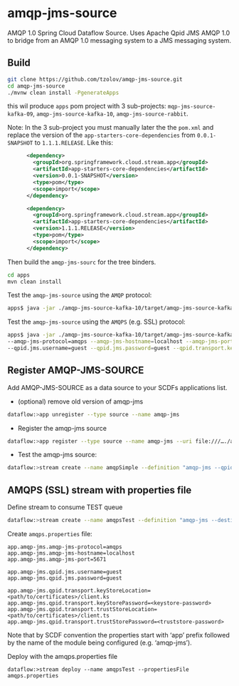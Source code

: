# amqp-jms-source
AMQP 1.0 Spring Cloud Dataflow Source.  Uses Apache Qpid JMS AMQP 1.0 to bridge from an AMQP 1.0 messaging system to a JMS messaging system.

## Build

```bash
git clone https://github.com/tzolov/amqp-jms-source.git
cd amqp-jms-source
./mvnw clean install -PgenerateApps
```
this wil produce `apps` pom project with 3 sub-projects: 
`mqp-jms-source-kafka-09`, `amqp-jms-source-kafka-10`, `amqp-jms-source-rabbit`.

Note: In the 3 sub-project you must manually later the the `pom.xml` and replace the version 
of the `app-starters-core-dependencies` from `0.0.1-SNAPSHOT` to `1.1.1.RELEASE`. Like this:
 
```xml
      <dependency>
        <groupId>org.springframework.cloud.stream.app</groupId>
        <artifactId>app-starters-core-dependencies</artifactId>
        <version>0.0.1-SNAPSHOT</version>
        <type>pom</type>
        <scope>import</scope>
      </dependency>
```
 
```xml
      <dependency>
        <groupId>org.springframework.cloud.stream.app</groupId>
        <artifactId>app-starters-core-dependencies</artifactId>
        <version>1.1.1.RELEASE</version>
        <type>pom</type>
        <scope>import</scope>
      </dependency>
```

Then build the `amqp-jms-sourc` for the tree binders. 
```bash
cd apps
mvn clean install
```
Test the `amqp-jms-source` using the `AMQP` protocol:
```bash
apps$ java -jar ./amqp-jms-source-kafka-10/target/amqp-jms-source-kafka-10-0.0.1-SNAPSHOT.jar --jms.destination=TEST  --amqp-jms-protocol=amqp  --amqp-jms-hostname=localhost --amqp-jms-port=5672 --qpid.jms.username=guest --qpid.jms.password=guest
```

Test the `amqp-jms-source` using the `AMQPS` (e.g. SSL) protocol: 
```bash
apps$ java -jar ./amqp-jms-source-kafka-10/target/amqp-jms-source-kafka-10-0.0.1-SNAPSHOT.jar --jms.destination=TEST 
--amqp-jms-protocol=amqps --amqp-jms-hostname=localhost --amqp-jms-port=5671
--qpid.jms.username=guest --qpid.jms.password=guest --qpid.transport.keyStoreLocation=path/to/certificates/client.ks --qpid.transport.keyStorePassword=<keyStorePassword> --qpid.transport.trustStoreLocation=path/to/certificates/client.ts --qpid.transport.trustStorePassword=<trustStorePassword> 
```

## Register AMQP-JMS-SOURCE
Add AMQP-JMS-SOURCE as a data source to your SCDFs applications list. 

* (optional) remove old version of amqp-jms
```bash
dataflow:>app unregister --type source --name amqp-jms
```
* Register the amqp-jms source
```bash
dataflow:>app register --type source --name amqp-jms --uri file:///…./amqp-jms-source-kafka-10-0.0.1-SNAPSHOT.jar
``` 
* Test the amqp-jms source:
```bash
dataflow:>stream create --name amqpSimple --definition "amqp-jms --qpid.jms.username=guest --qpid.jms.password=guest --destination=TEST | log" --deploy
```

## AMQPS (SSL) stream with properties file
Define stream to consume TEST queue
```bash
dataflow:>stream create --name amqpsTest --definition "amqp-jms --destination=TEST | log"
```
Create `amqps.properties` file:
```
app.amqp-jms.amqp-jms-protocol=amqps
app.amqp-jms.amqp-jms-hostname=localhost
app.amqp-jms.amqp-jms-port=5671

app.amqp-jms.qpid.jms.username=guest
app.amqp-jms.qpid.jms.password=guest

app.amqp-jms.qpid.transport.keyStoreLocation=<path/to/certificates>/client.ks
app.amqp-jms.qpid.transport.keyStorePassword=<keystore-password>
app.amqp-jms.qpid.transport.trustStoreLocation=<path/to/certificates>/client.ts
app.amqp-jms.qpid.transport.trustStorePassword=<truststore-password>
```
Note that by SCDF convention the properties start with ‘app’ prefix followed by the name of the module being configured (e.g. ‘amqp-jms’). 

Deploy with the amqps.properties file
```
dataflow:>stream deploy --name amqpsTest --propertiesFile amqps.properties
```
